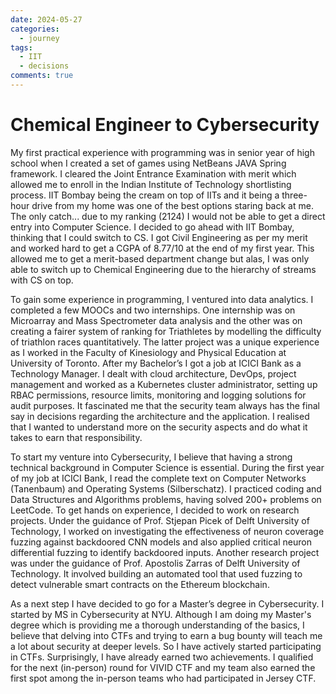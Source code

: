 ```yaml
---
date: 2024-05-27
categories:
  - journey
tags:
  - IIT
  - decisions
comments: true
---
```


# Chemical Engineer to Cybersecurity

My first practical experience with programming was in senior year of high school
when I created a set of games using NetBeans JAVA Spring framework. I cleared <!-- stop -->
the Joint Entrance Examination with merit which allowed me to enroll in the
Indian Institute of Technology shortlisting process. IIT Bombay being the cream
on top of IITs and it being a three-hour drive from my home was one of the best
options staring back at me. The only catch... due to my ranking (2124) I would
not be able to get a direct entry into Computer Science. I decided to go ahead
with IIT Bombay, thinking that I could switch to CS. I got Civil Engineering as
per my merit and worked hard to get a CGPA of 8.77/10 at the end of my first
year. This allowed me to get a merit-based department change but alas, I was
only able to switch up to Chemical Engineering due to the hierarchy of streams
with CS on top.

To gain some experience in programming, I ventured into data analytics. I
completed a few MOOCs and two internships. One internship was on Microarray and
Mass Spectrometer data analysis and the other was on creating a fairer system of
ranking for Triathletes by modelling the difficulty of triathlon races
quantitatively. The latter project was a unique experience as I worked in the
Faculty of Kinesiology and Physical Education at University of Toronto. After my
Bachelor’s I got a job at ICICI Bank as a Technology Manager. I dealt with cloud
architecture, DevOps, project management and worked as a Kubernetes cluster
administrator, setting up RBAC permissions, resource limits, monitoring and
logging solutions for audit purposes. It fascinated me that the security team
always has the final say in decisions regarding the architecture and the
application. I realised that I wanted to understand more on the security aspects
and do what it takes to earn that responsibility.

To start my venture into Cybersecurity, I believe that having a strong technical
background in Computer Science is essential. During the first year of my job at
ICICI Bank, I read the complete text on Computer Networks (Tanenbaum) and
Operating Systems (Silberschatz). I practiced coding and Data Structures and
Algorithms problems, having solved 200+ problems on LeetCode. To get hands on
experience, I decided to work on research projects. Under the guidance of Prof.
Stjepan Picek of Delft University of Technology, I worked on investigating the
effectiveness of neuron coverage fuzzing against backdoored CNN models and also
applied critical neuron differential fuzzing to identify backdoored inputs.
Another research project was under the guidance of Prof. Apostolis Zarras
of Delft University of Technology. It involved building an automated tool that
used fuzzing to detect vulnerable smart contracts on the Ethereum blockchain.

As a next step I have decided to go for a Master’s degree in Cybersecurity. I
started by MS in Cybersecurity at NYU. Although I am doing my Master's degree
which is providing me a thorough understanding of the basics, I believe that
delving into CTFs and trying to earn a bug bounty will teach me a lot about
security at deeper levels. So I have actively started participating in CTFs.
Surprisingly, I have already earned two achievements. I qualified for the next
(in-person) round for VIVID CTF and my team also earned the first spot among the
in-person teams who had participated in Jersey CTF. 
